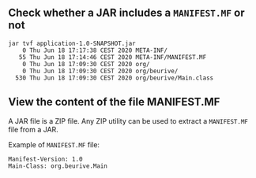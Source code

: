 ## Check whether a JAR includes a `MANIFEST.MF` or not

    jar tvf application-1.0-SNAPSHOT.jar
        0 Thu Jun 18 17:17:38 CEST 2020 META-INF/
       55 Thu Jun 18 17:14:46 CEST 2020 META-INF/MANIFEST.MF
        0 Thu Jun 18 17:09:30 CEST 2020 org/
        0 Thu Jun 18 17:09:30 CEST 2020 org/beurive/
      530 Thu Jun 18 17:09:30 CEST 2020 org/beurive/Main.class

## View the content of the file MANIFEST.MF

A JAR file is a ZIP file. Any ZIP utility can be used to extract a `MANIFEST.MF` file from a JAR.

Example of `MANIFEST.MF` file: 

    Manifest-Version: 1.0
    Main-Class: org.beurive.Main

